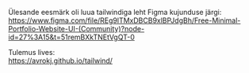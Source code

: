 Ülesande eesmärk oli luua tailwindiga leht Figma kujunduse järgi:  
https://www.figma.com/file/REg9lTMxDBCB9xlBPJdgBh/Free-Minimal-Portfolio-Website-UI-(Community)?node-id=27%3A15&t=51remBXkTNEtVgQT-0

Tulemus lives:  
https://avrokj.github.io/tailwind/
